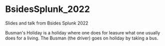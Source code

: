 # BsidesSplunk_2022
Slides and talk from Bsides Splunk 2022

Busman's Holiday is a holiday where one does for leasure what one usually does for a living.  The Busman (the driver) goes on holiday by taking a bus.
